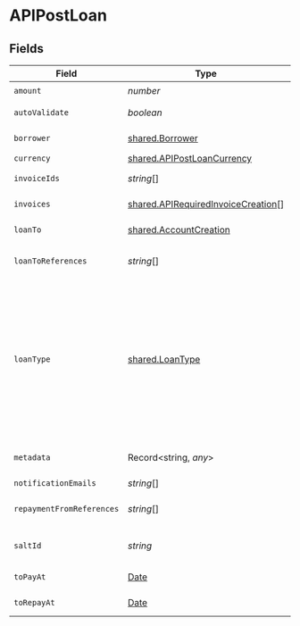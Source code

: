 # APIPostLoan


## Fields

| Field                                                                                                                                                                                                                                                                                                                                     | Type                                                                                                                                                                                                                                                                                                                                      | Required                                                                                                                                                                                                                                                                                                                                  | Description                                                                                                                                                                                                                                                                                                                               |
| ----------------------------------------------------------------------------------------------------------------------------------------------------------------------------------------------------------------------------------------------------------------------------------------------------------------------------------------- | ----------------------------------------------------------------------------------------------------------------------------------------------------------------------------------------------------------------------------------------------------------------------------------------------------------------------------------------- | ----------------------------------------------------------------------------------------------------------------------------------------------------------------------------------------------------------------------------------------------------------------------------------------------------------------------------------------- | ----------------------------------------------------------------------------------------------------------------------------------------------------------------------------------------------------------------------------------------------------------------------------------------------------------------------------------------- |
| `amount`                                                                                                                                                                                                                                                                                                                                  | *number*                                                                                                                                                                                                                                                                                                                                  | :heavy_check_mark:                                                                                                                                                                                                                                                                                                                        | Loan amount in cents                                                                                                                                                                                                                                                                                                                      |
| `autoValidate`                                                                                                                                                                                                                                                                                                                            | *boolean*                                                                                                                                                                                                                                                                                                                                 | :heavy_minus_sign:                                                                                                                                                                                                                                                                                                                        | Automatically validate the loan                                                                                                                                                                                                                                                                                                           |
| `borrower`                                                                                                                                                                                                                                                                                                                                | [shared.Borrower](../../../sdk/models/shared/borrower.md)                                                                                                                                                                                                                                                                                 | :heavy_minus_sign:                                                                                                                                                                                                                                                                                                                        | Entity legally contracting the loan                                                                                                                                                                                                                                                                                                       |
| `currency`                                                                                                                                                                                                                                                                                                                                | [shared.APIPostLoanCurrency](../../../sdk/models/shared/apipostloancurrency.md)                                                                                                                                                                                                                                                           | :heavy_minus_sign:                                                                                                                                                                                                                                                                                                                        | ISO 4217 currency code.                                                                                                                                                                                                                                                                                                                   |
| `invoiceIds`                                                                                                                                                                                                                                                                                                                              | *string*[]                                                                                                                                                                                                                                                                                                                                | :heavy_minus_sign:                                                                                                                                                                                                                                                                                                                        | Invoices already uploaded that the loan should finance                                                                                                                                                                                                                                                                                    |
| `invoices`                                                                                                                                                                                                                                                                                                                                | [shared.APIRequiredInvoiceCreation](../../../sdk/models/shared/apirequiredinvoicecreation.md)[]                                                                                                                                                                                                                                           | :heavy_minus_sign:                                                                                                                                                                                                                                                                                                                        | Invoices to create that the loan finances                                                                                                                                                                                                                                                                                                 |
| `loanTo`                                                                                                                                                                                                                                                                                                                                  | [shared.AccountCreation](../../../sdk/models/shared/accountcreation.md)                                                                                                                                                                                                                                                                   | :heavy_check_mark:                                                                                                                                                                                                                                                                                                                        | Bank account receiving the money of the loan                                                                                                                                                                                                                                                                                              |
| `loanToReferences`                                                                                                                                                                                                                                                                                                                        | *string*[]                                                                                                                                                                                                                                                                                                                                | :heavy_minus_sign:                                                                                                                                                                                                                                                                                                                        | References in the transfer of the loan payment, on the account receiving the money                                                                                                                                                                                                                                                        |
| `loanType`                                                                                                                                                                                                                                                                                                                                | [shared.LoanType](../../../sdk/models/shared/loantype.md)                                                                                                                                                                                                                                                                                 | :heavy_minus_sign:                                                                                                                                                                                                                                                                                                                        | Type of loan to request. For example, INVOICE_BASED_FINANCING to finance invoices. Depending on the value of this field, another field with a name matching this value may be to complete. For example, for INVOICE_BASED_FINANCING either invoice_ids or invoices should be set.For WALLET_FINANCING, no specific field needs to be set. |
| `metadata`                                                                                                                                                                                                                                                                                                                                | Record<string, *any*>                                                                                                                                                                                                                                                                                                                     | :heavy_minus_sign:                                                                                                                                                                                                                                                                                                                        | This object is yours, it enables you to add custom data.                                                                                                                                                                                                                                                                                  |
| `notificationEmails`                                                                                                                                                                                                                                                                                                                      | *string*[]                                                                                                                                                                                                                                                                                                                                | :heavy_minus_sign:                                                                                                                                                                                                                                                                                                                        | N/A                                                                                                                                                                                                                                                                                                                                       |
| `repaymentFromReferences`                                                                                                                                                                                                                                                                                                                 | *string*[]                                                                                                                                                                                                                                                                                                                                | :heavy_minus_sign:                                                                                                                                                                                                                                                                                                                        | References in the transfer of the loan repayment, on the account sending the money                                                                                                                                                                                                                                                        |
| `saltId`                                                                                                                                                                                                                                                                                                                                  | *string*                                                                                                                                                                                                                                                                                                                                  | :heavy_minus_sign:                                                                                                                                                                                                                                                                                                                        | Unique key to ensure idempotency of the creation request.                                                                                                                                                                                                                                                                                 |
| `toPayAt`                                                                                                                                                                                                                                                                                                                                 | [Date](https://developer.mozilla.org/en-US/docs/Web/JavaScript/Reference/Global_Objects/Date)                                                                                                                                                                                                                                             | :heavy_check_mark:                                                                                                                                                                                                                                                                                                                        | Loan disbursement estimated date                                                                                                                                                                                                                                                                                                          |
| `toRepayAt`                                                                                                                                                                                                                                                                                                                               | [Date](https://developer.mozilla.org/en-US/docs/Web/JavaScript/Reference/Global_Objects/Date)                                                                                                                                                                                                                                             | :heavy_check_mark:                                                                                                                                                                                                                                                                                                                        | Loan reimbursement estimated date                                                                                                                                                                                                                                                                                                         |